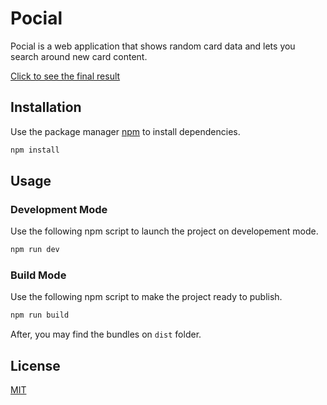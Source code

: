 # Pocial

Pocial is a web application that shows random card data and lets you search around new card content.

[Click to see the final result](https://ciceksepeti-bootcamp-w3-hw2.vercel.app)

## Installation

Use the package manager [npm](https://docs.npmjs.com/downloading-and-installing-node-js-and-npm) to install dependencies.

```bash
npm install
```

## Usage

### Development Mode

Use the following npm script to launch the project on developement mode.

```bash
npm run dev
```

### Build Mode

Use the following npm script to make the project ready to publish.

```bash
npm run build
```

After, you may find the bundles on `dist` folder.

## License

[MIT](https://choosealicense.com/licenses/mit/)
